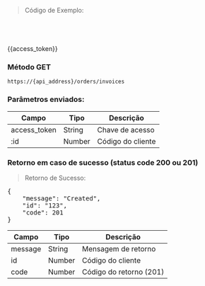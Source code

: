 > Código de Exemplo:

```shell

```
```php

```
```csharp

```
```java

```
{{access_token}}
### Método GET
`https://{api_address}/orders/invoices`

### Parâmetros enviados:

Campo|Tipo|Descrição
-----|----|---------
access_token	|String|	Chave de acesso
:id	|Number|	Código do cliente

### Retorno em caso de sucesso (status code 200 ou 201)

> Retorno de Sucesso:

<pre>
{
    "message": "Created",
    "id": "123",
    "code": 201
}
</pre>

Campo|Tipo|Descrição
-----|----|---------
message	|String|	Mensagem de retorno
id	|Number|	Código do cliente
code	|Number|	Código do retorno (201)